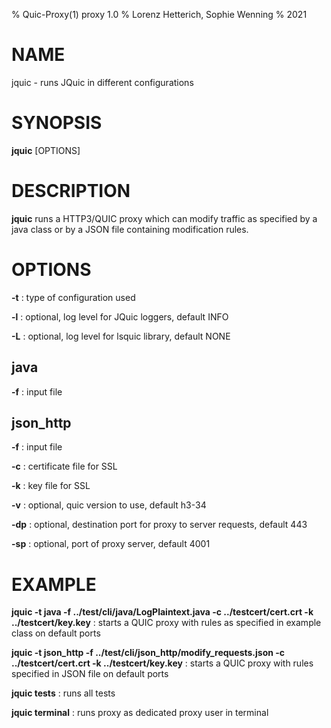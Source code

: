 % Quic-Proxy(1) proxy 1.0
% Lorenz Hetterich, Sophie Wenning
% 2021

# NAME
jquic - runs JQuic in different configurations

# SYNOPSIS
**jquic** [OPTIONS]

# DESCRIPTION
**jquic** runs a HTTP3/QUIC proxy which can modify traffic as
specified by a java class or by a JSON file containing modification rules.

# OPTIONS
**-t**
: type of configuration used

**-l**
: optional, log level for JQuic loggers, default INFO

**-L**
: optional, log level for lsquic library, default NONE

## java
**-f**
: input file 

## json_http
**-f**
: input file 

**-c**
: certificate file for SSL

**-k**
: key file for SSL

**-v**
: optional, quic version to use, default h3-34

**-dp**
: optional, destination port for proxy to server requests, default 443

**-sp**
: optional, port of proxy server, default 4001

# EXAMPLE
**jquic -t java -f ../test/cli/java/LogPlaintext.java -c ../testcert/cert.crt -k ../testcert/key.key**
: starts a QUIC proxy with rules as specified in example class on default ports

**jquic -t json_http -f ../test/cli/json_http/modify_requests.json -c ../testcert/cert.crt -k ../testcert/key.key**
: starts a QUIC proxy with rules specified in JSON file on default ports

**jquic tests**
: runs all tests

**jquic terminal**
: runs proxy as dedicated proxy user in terminal





